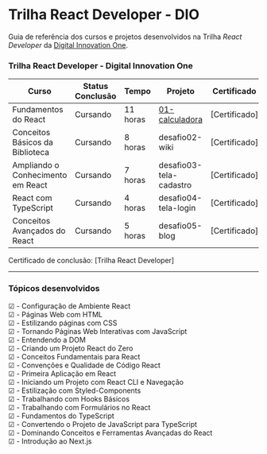 # Trilha React Developer - DIO

Guia de referência dos cursos e projetos desenvolvidos na Trilha _React Developer_ da [Digital Innovation One](https://web.dio.me). <br>

### Trilha React Developer - Digital Innovation One

| Curso                             | Status Conclusão | Tempo    | Projeto                                                                                   | Certificado   |
| --------------------------------- | ---------------- | -------- | ----------------------------------------------------------------------------------------- | ------------- |
| Fundamentos do React              | Cursando         | 11 horas | [01-calculadora](https://github.com/guilchaves/trilha-react-dio/tree/main/01-calculadora) | [Certificado] |
| Conceitos Básicos da Biblioteca   | Cursando         | 8 horas  | desafio02-wiki                                                                            | [Certificado] |
| Ampliando o Conhecimento em React | Cursando         | 7 horas  | desafio03-tela-cadastro                                                                   | [Certificado] |
| React com TypeScript              | Cursando         | 4 horas  | desafio04-tela-login                                                                      | [Certificado] |
| Conceitos Avançados do React      | Cursando         | 5 horas  | desafio05-blog                                                                            | [Certificado] |

Certificado de conclusão: [Trilha React Developer]

---

### Tópicos desenvolvidos

☑ - Configuração de Ambiente React<br>
☑ - Páginas Web com HTML<br>
☑ - Estilizando páginas com CSS<br>
☑ - Tornando Páginas Web Interativas com JavaScript<br>
☑ - Entendendo a DOM<br>
☑ - Criando um Projeto React do Zero<br>
☑ - Conceitos Fundamentais para React<br>
☑ - Convenções e Qualidade de Código React<br>
☑ - Primeira Aplicação em React<br>
☑ - Iniciando um Projeto com React CLI e Navegação<br>
☑ - Estilização com Styled-Components<br>
☑ - Trabalhando com Hooks Básicos<br>
☑ - Trabalhando com Formulários no React<br>
☑ - Fundamentos do TypeScript<br>
☑ - Convertendo o Projeto de JavaScript para TypeScript<br>
☑ - Dominando Conceitos e Ferramentas Avançadas do React <br>
☑ - Introdução ao Next.js<br>
